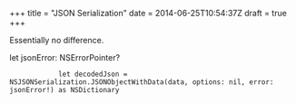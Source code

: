 +++
title = "JSON Serialization"
date = 2014-06-25T10:54:37Z
draft = true
+++

Essentially no difference.

let jsonError: NSErrorPointer?

                let decodedJson = NSJSONSerialization.JSONObjectWithData(data, options: nil, error: jsonError!) as NSDictionary
